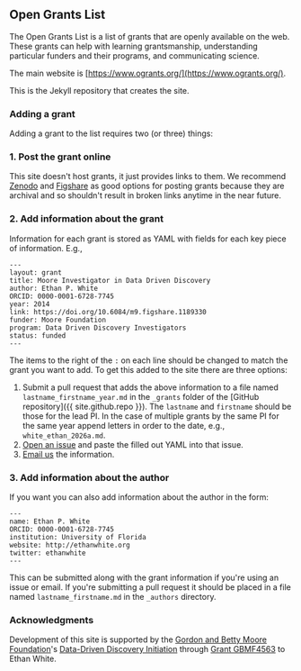 ## Open Grants List

The Open Grants List is a list of grants that are openly available on the
web. These grants can help with learning grantsmanship, understanding particular
funders and their programs, and communicating science.

The main website is [https://www.ogrants.org/](https://www.ogrants.org/).

This is the Jekyll repository that creates the site.

### Adding a grant

Adding a grant to the list requires two (or three) things:

### 1. Post the grant online

This site doesn't host grants, it just provides links to them. We
recommend [Zenodo](https://zenodo.org/) and [Figshare](https://figshare.com/) as
good options for posting grants because they are archival and so shouldn't
result in broken links anytime in the near future.

### 2. Add information about the grant

Information for each grant is stored as YAML with fields for each key
piece of information. E.g.,

```
---
layout: grant
title: Moore Investigator in Data Driven Discovery
author: Ethan P. White
ORCID: 0000-0001-6728-7745
year: 2014
link: https://doi.org/10.6084/m9.figshare.1189330
funder: Moore Foundation
program: Data Driven Discovery Investigators
status: funded
---
```

The items to the right of the `:` on each line should be changed to match the
grant you want to add. To get this added to the site there are three options:

1. Submit a pull request that adds the above information to a file named
   `lastname_firstname_year.md` in the `_grants` folder of
   the [GitHub repository]({{ site.github.repo }}). The `lastname` and
   `firstname` should be those for the lead PI. In the case of multiple grants
   by the same PI for the same year append letters in order to the date, e.g.,
   `white_ethan_2026a.md`.
2. [Open an issue](https://github.com/weecology/ogrants/issues/new) and paste
   the filled out YAML into that issue.
3. [Email us](mailto:ogrants@weecology.org) the information.

### 3. Add information about the author

If you want you can also add information about the author in the form:

```
---
name: Ethan P. White
ORCID: 0000-0001-6728-7745
institution: University of Florida
website: http://ethanwhite.org
twitter: ethanwhite
---
```

This can be submitted along with the grant information if you're using an issue
or email. If you're submitting a pull request it should be placed in a file
named `lastname_firstname.md` in the `_authors` directory.

### Acknowledgments

Development of this site is supported by the
[Gordon and Betty Moore Foundation](https://www.moore.org/)'s
[Data-Driven Discovery Initiation](https://www.moore.org/initiative-strategy-detail?initiativeId=data-driven-discovery)
through [Grant GBMF4563](https://www.moore.org/grant-detail?grantId=GBMF4563) to
Ethan White.
